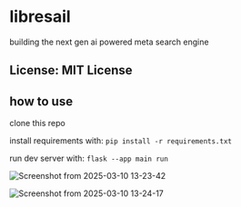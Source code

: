 # libresail
building the next gen ai powered meta search engine

## License: MIT License 

## how to use
clone this repo

install requirements with: `pip install -r requirements.txt`

run dev server with: `flask --app main run`

![Screenshot from 2025-03-10 13-23-42](https://github.com/user-attachments/assets/a4763ef3-4e3a-484a-83a5-4cdd205dcc84)

![Screenshot from 2025-03-10 13-24-17](https://github.com/user-attachments/assets/e982a30d-709f-431a-accf-5434eb716bc5)
